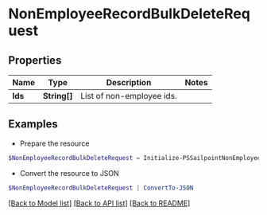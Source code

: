 # NonEmployeeRecordBulkDeleteRequest
## Properties

Name | Type | Description | Notes
------------ | ------------- | ------------- | -------------
**Ids** | **String[]** | List of non-employee ids. | 

## Examples

- Prepare the resource
```powershell
$NonEmployeeRecordBulkDeleteRequest = Initialize-PSSailpointNonEmployeeRecordBulkDeleteRequest  -Ids [2b838de9-db9b-abcf-e646-d4f274ad4238, 2d838de9-db9b-abcf-e646-d4f274ad4238]
```

- Convert the resource to JSON
```powershell
$NonEmployeeRecordBulkDeleteRequest | ConvertTo-JSON
```

[[Back to Model list]](../README.md#documentation-for-models) [[Back to API list]](../README.md#documentation-for-api-endpoints) [[Back to README]](../README.md)

